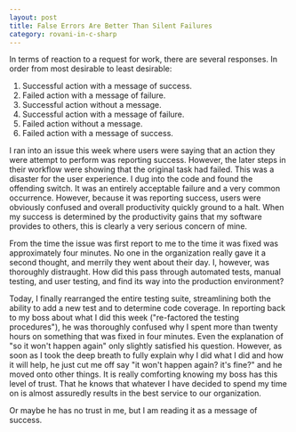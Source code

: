 ```yaml
---
layout: post
title: False Errors Are Better Than Silent Failures
category: rovani-in-c-sharp
---
```


In terms of reaction to a request for work, there are several responses. In order from most desirable to least desirable:

1. Successful action with a message of success.
1. Failed action with a message of failure.
1. Successful action without a message.
1. Successful action with a message of failure.
1. Failed action without a message.
1. Failed action with a message of success.


I ran into an issue this week where users were saying that an action they were attempt to perform was reporting success. However, the later steps in their workflow were showing that the original task had failed. This was a disaster for the user experience. I dug into the code and found the offending switch. It was an entirely acceptable failure and a very common occurrence. However, because it was reporting success, users were obviously confused and overall productivity quickly ground to a halt. When my success is determined by the productivity gains that my software provides to others, this is clearly a very serious concern of mine.

From the time the issue was first report to me to the time it was fixed was approximately four minutes. No one in the organization really gave it a second thought, and merrily they went about their day. I, however, was thoroughly distraught. How did this pass through automated tests, manual testing, and user testing, and find its way into the production environment?

Today, I finally rearranged the entire testing suite, streamlining both the ability to add a new test and to determine code coverage. In reporting back to my boss about what I did this week ("re-factored the testing procedures"), he was thoroughly confused why I spent more than twenty hours on something that was fixed in four minutes. Even the explanation of "so it won't happen again" only slightly satisfied his question. However, as soon as I took the deep breath to fully explain why I did what I did and how it will help, he just cut me off say "it won't happen again? it's fine?" and he moved onto other things. It is really comforting knowing my boss has this level of trust. That he knows that whatever I have decided to spend my time on is almost assuredly results in the best service to our organization.

Or maybe he has no trust in me, but I am reading it as a message of success.